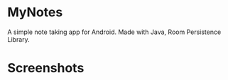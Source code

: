 # MyNotes
A simple note taking app for Android. Made with Java, Room Persistence Library.

# Screenshots
